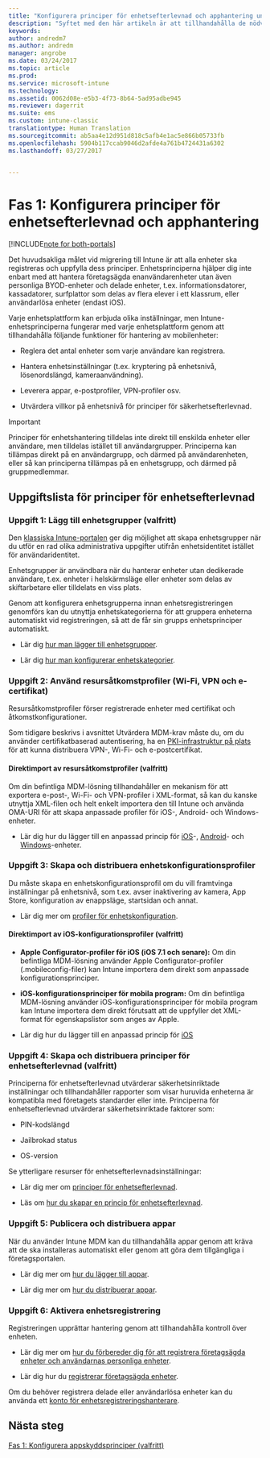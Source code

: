 ```yaml
---
title: "Konfigurera principer för enhetsefterlevnad och apphantering under en Intune-migrering | Microsoft Docs"
description: "Syftet med den här artikeln är att tillhandahålla de nödvändiga åtgärder som krävs för att konfigurera enhetsefterlevnad och apphantering under en Intune-migrering."
keywords: 
author: andredm7
ms.author: andredm
manager: angrobe
ms.date: 03/24/2017
ms.topic: article
ms.prod: 
ms.service: microsoft-intune
ms.technology: 
ms.assetid: 0062d08e-e5b3-4f73-8b64-5ad95adbe945
ms.reviewer: dagerrit
ms.suite: ems
ms.custom: intune-classic
translationtype: Human Translation
ms.sourcegitcommit: ab5aa4e12d951d818c5afb4e1ac5e866b05733fb
ms.openlocfilehash: 5904b117ccab9046d2afde4a761b4724431a6302
ms.lasthandoff: 03/27/2017


---
```


# <a name="phase-1-configure-device-compliance-and-app-management-policies"></a>Fas 1: Konfigurera principer för enhetsefterlevnad och apphantering

[!INCLUDE[note for both-portals](../includes/note-for-both-portals.md)]

Det huvudsakliga målet vid migrering till Intune är att alla enheter ska registreras och uppfylla dess principer. Enhetsprinciperna hjälper dig inte enbart med att hantera företagsägda enanvändarenheter utan även personliga BYOD-enheter och delade enheter, t.ex. informationsdatorer, kassadatorer, surfplattor som delas av flera elever i ett klassrum, eller användarlösa enheter (endast iOS).

Varje enhetsplattform kan erbjuda olika inställningar, men Intune-enhetsprinciperna fungerar med varje enhetsplattform genom att tillhandahålla följande funktioner för hantering av mobilenheter:

-   Reglera det antal enheter som varje användare kan registrera.

-   Hantera enhetsinställningar (t.ex. kryptering på enhetsnivå, lösenordslängd, kameraanvändning).

-   Leverera appar, e-postprofiler, VPN-profiler osv.

-   Utvärdera villkor på enhetsnivå för principer för säkerhetsefterlevnad.

> [!IMPORTANT]
> Principer för enhetshantering tilldelas inte direkt till enskilda enheter eller användare, men tilldelas istället till användargrupper. Principerna kan tillämpas direkt på en användargrupp, och därmed på användarenheten, eller så kan principerna tillämpas på en enhetsgrupp, och därmed på gruppmedlemmar.

## <a name="task-list-for-device-compliance-policies"></a>Uppgiftslista för principer för enhetsefterlevnad

### <a name="task-1-add-device-groups-optional"></a>Uppgift 1: Lägg till enhetsgrupper (valfritt)

Den [klassiska Intune-portalen](https://manage.microsoft.com/) ger dig möjlighet att skapa enhetsgrupper när du utför en rad olika administrativa uppgifter utifrån enhetsidentitet istället för användaridentitet.

Enhetsgrupper är användbara när du hanterar enheter utan dedikerade användare, t.ex. enheter i helskärmsläge eller enheter som delas av skiftarbetare eller tilldelats en viss plats.

Genom att konfigurera enhetsgrupperna innan enhetsregistreringen genomförs kan du utnyttja enhetskategorierna för att gruppera enheterna automatiskt vid registreringen, så att de får sin grupps enhetsprinciper automatiskt.

-   Lär dig [hur man lägger till enhetsgrupper](https://docs.microsoft.com/intune/get-started/start-with-a-paid-subscription-to-microsoft-intune-step-5).

-   Lär dig [hur man konfigurerar enhetskategorier](https://docs.microsoft.com/intune/deploy-use/categorize-devices-with-device-group-mapping-in-microsoft-intune).

### <a name="task-2-use-resource-access-profiles-wi-fi-vpn-and-email-certificates"></a>Uppgift 2: Använd resursåtkomstprofiler (Wi-Fi, VPN och e-certifikat)

Resursåtkomstprofiler förser registrerade enheter med certifikat och åtkomstkonfigurationer.

Som tidigare beskrivs i avsnittet Utvärdera MDM-krav måste du, om du använder certifikatbaserad autentisering, ha en [PKI-infrastruktur på plats](https://docs.microsoft.com/intune/deploy-use/secure-resource-access-with-certificate-profiles) för att kunna distribuera VPN-, Wi-Fi- och e-postcertifikat.

#### <a name="direct-import-of-resource-access-profiles-optional"></a>Direktimport av resursåtkomstprofiler (valfritt)

Om din befintliga MDM-lösning tillhandahåller en mekanism för att exportera e-post-, Wi-Fi- och VPN-profiler i XML-format, så kan du kanske utnyttja XML-filen och helt enkelt importera den till Intune och använda OMA-URI för att skapa anpassade profiler för iOS-, Android- och Windows-enheter.

-   Lär dig hur du lägger till en anpassad princip för [iOS](https://docs.microsoft.com/intune/deploy-use/ios-policy-settings-in-microsoft-intune)-, [Android](https://docs.microsoft.com/intune/deploy-use/android-policy-settings-in-microsoft-intune)- och [Windows](https://docs.microsoft.com/intune/deploy-use/windows-10-policy-settings-in-microsoft-intune)-enheter.

### <a name="task-3-create-and-deploy-device-configuration-profiles"></a>Uppgift 3: Skapa och distribuera enhetskonfigurationsprofiler

Du måste skapa en enhetskonfigurationsprofil om du vill framtvinga inställningar på enhetsnivå, som t.ex. avser inaktivering av kamera, App Store, konfiguration av enappsläge, startsidan och annat.

- Lär dig mer om [profiler för enhetskonfiguration](https://docs.microsoft.com/intune-azure/configure-devices/how-to-create-device-profiles).

####  <a name="direct-import-of-ios-configuration-profiles-optional"></a>Direktimport av iOS-konfigurationsprofiler (valfritt)

-   **Apple Configurator-profiler för iOS (iOS 7.1 och senare):** Om din befintliga MDM-lösning använder Apple Configurator-profiler (.mobileconfig-filer) kan Intune importera dem direkt som anpassade konfigurationsprinciper.

-   **iOS-konfigurationsprinciper för mobila program:** Om din befintliga MDM-lösning använder iOS-konfigurationsprinciper för mobila program kan Intune importera dem direkt förutsatt att de uppfyller det XML-format för egenskapslistor som anges av Apple.

- Lär dig hur du lägger till en anpassad princip för [iOS](https://docs.microsoft.com/intune/deploy-use/ios-policy-settings-in-microsoft-intune#custom-policy-settings)

### <a name="task-4-create-and-deploy-device-compliance-policies-optional"></a>Uppgift 4: Skapa och distribuera principer för enhetsefterlevnad (valfritt)

Principerna för enhetsefterlevnad utvärderar säkerhetsinriktade inställningar och tillhandahåller rapporter som visar huruvida enheterna är kompatibla med företagets standarder eller inte. Principerna för enhetsefterlevnad utvärderar säkerhetsinriktade faktorer som:

-   PIN-kodslängd

-   Jailbrokad status

-   OS-version

Se ytterligare resurser för enhetsefterlevnadsinställningar:

-   Lär dig mer om [principer för enhetsefterlevnad](https://docs.microsoft.com/intune/deploy-use/introduction-to-device-compliance-policies-in-microsoft-intune).

-   Läs om [hur du skapar en princip för enhetsefterlevnad](https://docs.microsoft.com/intune/deploy-use/create-a-device-compliance-policy-in-microsoft-intune).

### <a name="task-5-publish-and-deploy-apps"></a>Uppgift 5: Publicera och distribuera appar

När du använder Intune MDM kan du tillhandahålla appar genom att kräva att de ska installeras automatiskt eller genom att göra dem tillgängliga i företagsportalen.

-   Lär dig mer om [hur du lägger till appar](https://docs.microsoft.com/intune/deploy-use/add-apps).

-   Lär dig mer om [hur du distribuerar appar](https://docs.microsoft.com/intune/deploy-use/deploy-apps).

### <a name="task-6-enable-device-enrollment"></a>Uppgift 6: Aktivera enhetsregistrering

Registreringen upprättar hantering genom att tillhandahålla kontroll över enheten.

-   Lär dig mer om [hur du förbereder dig för att registrera företagsägda enheter och användarnas personliga enheter](https://docs.microsoft.com/intune/deploy-use/enroll-devices-in-microsoft-intune).

-   Lär dig hur du [registrerar företagsägda enheter](https://docs.microsoft.com/intune/deploy-use/manage-corporate-owned-devices).

Om du behöver registrera delade eller användarlösa enheter kan du använda ett [konto för enhetsregistreringshanterare](https://docs.microsoft.com/intune/deploy-use/enroll-corporate-owned-devices-with-the-device-enrollment-manager-in-microsoft-intune).

## <a name="next-steps"></a>Nästa steg 

[Fas 1: Konfigurera appskyddsprinciper (valfritt)](https://docs.microsoft.com/intune/plan-design/migration-phase1-configure-app-protection-policies)

